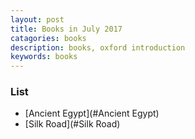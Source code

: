 ```yaml
---
layout: post
title: Books in July 2017
catagories: books
description: books, oxford introduction
keywords: books
---
```

### List
* [Ancient Egypt](#Ancient Egypt)
* [Silk Road](#Silk Road)

